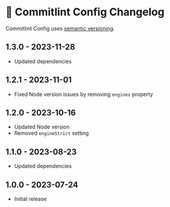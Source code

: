 # 💬 Commitlint Config Changelog

Commitlint Config uses [semantic versioning](https://semver.org/).

## 1.3.0 - 2023-11-28

* Updated dependencies

## 1.2.1 - 2023-11-01

* Fixed Node version issues by removing `engines` property

## 1.2.0 - 2023-10-16

* Updated Node version
* Removed `engineStrict` setting

## 1.1.0 - 2023-08-23

* Updated dependencies

## 1.0.0 - 2023-07-24

* Initial release
